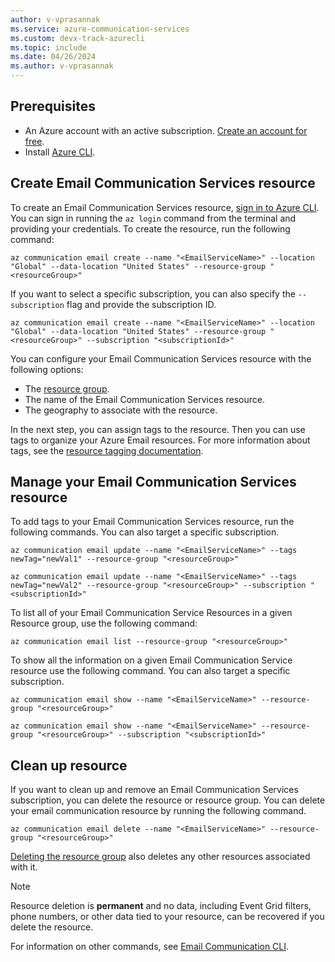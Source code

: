 ```yaml
---
author: v-vprasannak
ms.service: azure-communication-services
ms.custom: devx-track-azurecli
ms.topic: include
ms.date: 04/26/2024
ms.author: v-vprasannak
---
```


## Prerequisites

- An Azure account with an active subscription. [Create an account for free](https://azure.microsoft.com/pricing/purchase-options/azure-account?cid=msft_learn).
- Install [Azure CLI](/cli/azure/install-azure-cli-windows?tabs=azure-cli).

## Create Email Communication Services resource

To create an Email Communication Services resource, [sign in to Azure CLI](/cli/azure/authenticate-azure-cli). You can sign in running the ```az login``` command from the terminal and providing your credentials. To create the resource, run the following command: 

```azurepowershell-interactive
az communication email create --name "<EmailServiceName>" --location "Global" --data-location "United States" --resource-group "<resourceGroup>"
```

If you want to select a specific subscription, you can also specify the ```--subscription``` flag and provide the subscription ID.

```azurepowershell-interactive
az communication email create --name "<EmailServiceName>" --location "Global" --data-location "United States" --resource-group "<resourceGroup>" --subscription "<subscriptionId>"
```

You can configure your Email Communication Services resource with the following options:

* The [resource group](../../../../azure-resource-manager/management/manage-resource-groups-cli.md).
* The name of the Email Communication Services resource.
* The geography to associate with the resource.

In the next step, you can assign tags to the resource. Then you can use tags to organize your Azure Email resources. For more information about tags, see the [resource tagging documentation](../../../../azure-resource-manager/management/tag-resources.md).

## Manage your Email Communication Services resource

To add tags to your Email Communication Services resource, run the following commands. You can also target a specific subscription.

```azurepowershell-interactive
az communication email update --name "<EmailServiceName>" --tags newTag="newVal1" --resource-group "<resourceGroup>"

az communication email update --name "<EmailServiceName>" --tags newTag="newVal2" --resource-group "<resourceGroup>" --subscription "<subscriptionId>"
```

To list all of your Email Communication Service Resources in a given Resource group, use the following command:

```azurepowershell-interactive
az communication email list --resource-group "<resourceGroup>"
```

To show all the information on a given Email Communication Service resource use the following command. You can also target a specific subscription.

```azurepowershell-interactive
az communication email show --name "<EmailServiceName>" --resource-group "<resourceGroup>"

az communication email show --name "<EmailServiceName>" --resource-group "<resourceGroup>" --subscription "<subscriptionId>"
```

## Clean up resource

If you want to clean up and remove an Email Communication Services subscription, you can delete the resource or resource group. You can delete your email communication resource by running the following command.

```azurecli-interactive
az communication email delete --name "<EmailServiceName>" --resource-group "<resourceGroup>"
```

[Deleting the resource group](../../../../azure-resource-manager/management/manage-resource-groups-portal.md#delete-resource-groups) also deletes any other resources associated with it.

> [!NOTE]
> Resource deletion is **permanent** and no data, including Event Grid filters, phone numbers, or other data tied to your resource, can be recovered if you delete the resource.

For information on other commands, see [Email Communication CLI](/cli/azure/communication/email).

